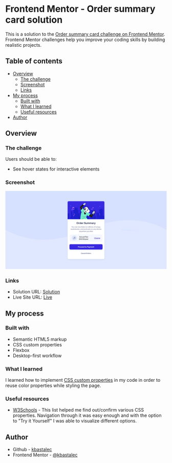 # Frontend Mentor - Order summary card solution

This is a solution to the [Order summary card challenge on Frontend Mentor](https://www.frontendmentor.io/challenges/order-summary-component-QlPmajDUj). Frontend Mentor challenges help you improve your coding skills by building realistic projects.

## Table of contents

- [Overview](#overview)
  - [The challenge](#the-challenge)
  - [Screenshot](#screenshot)
  - [Links](#links)
- [My process](#my-process)
  - [Built with](#built-with)
  - [What I learned](#what-i-learned)
  - [Useful resources](#useful-resources)
- [Author](#author)

## Overview

### The challenge

Users should be able to:

- See hover states for interactive elements

### Screenshot

![](./images/screenshot.jpg)

### Links

- Solution URL: [Solution](https://github.com/kbastalec/order-summary-component)
- Live Site URL: [Live](https://kbastalec.github.io/order-summary-component/)

## My process

### Built with

- Semantic HTML5 markup
- CSS custom properties
- Flexbox
- Desktop-first workflow

### What I learned

I learned how to implement
[CSS custom properties](https://developer.mozilla.org/en-US/docs/Web/CSS/Using_CSS_custom_properties)
in my code in order to reuse color properties while styling the page.

### Useful resources

- [W3Schools](https://www.w3schools.com/cssref/) - This list helped me find out/confirm various CSS properties. Navigation through it was easy enough and with the option to "Try it Yourself" I was able to visualize different options.

## Author

- Github - [kbastalec](https://github.com/kbastalec)
- Frontend Mentor - [@kbastalec](https://www.frontendmentor.io/profile/kbastalec)
